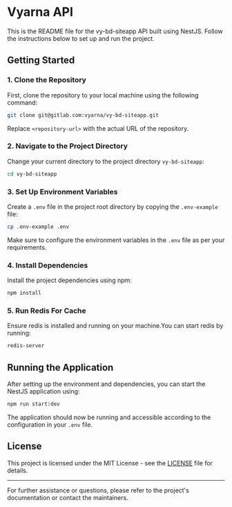 # Vyarna API

This is the README file for the vy-bd-siteapp API built using NestJS. Follow the instructions below to set up and run
the
project.

## Getting Started

### 1. Clone the Repository

First, clone the repository to your local machine using the following command:

```bash
git clone git@gitlab.com:vyarna/vy-bd-siteapp.git
```

Replace `<repository-url>` with the actual URL of the repository.

### 2. Navigate to the Project Directory

Change your current directory to the project directory `vy-bd-siteapp`:

```bash
cd vy-bd-siteapp
```

### 3. Set Up Environment Variables

Create a `.env` file in the project root directory by copying the `.env-example` file:

```bash
cp .env-example .env
```

Make sure to configure the environment variables in the `.env` file as per your requirements.

### 4. Install Dependencies

Install the project dependencies using npm:

```bash
npm install
```

### 5. Run Redis For Cache

Ensure redis is installed and running on your machine.You can start redis by running:

```bash
redis-server
```

## Running the Application

After setting up the environment and dependencies, you can start the NestJS application using:

```bash
npm run start:dev
```

The application should now be running and accessible according to the configuration in your `.env` file.

## License

This project is licensed under the MIT License - see the [LICENSE](LICENSE) file for details.

---

For further assistance or questions, please refer to the project's documentation or contact the maintainers.